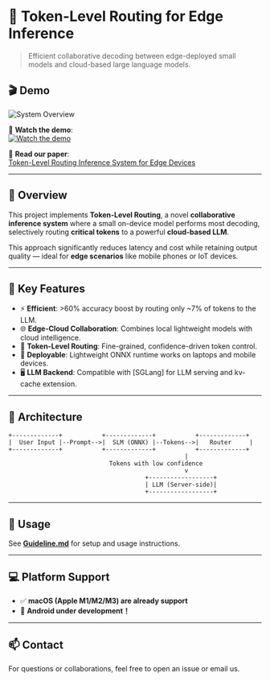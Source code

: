 # 🔀 Token-Level Routing for Edge Inference

> Efficient collaborative decoding between edge-deployed small models and cloud-based large language models.

## 🎬 Demo

![System Overview](image/front_end.png)

🎥 **Watch the demo**:  
[![Watch the demo](https://img.youtube.com/vi/Tr_ziV_PJT4/hqdefault.jpg)](https://www.youtube.com/watch?v=Tr_ziV_PJT4)

📄 **Read our paper**:  
[Token-Level Routing Inference System for Edge Devices](https://arxiv.org/abs/your-paper-link)

---

## 🧠 Overview

This project implements **Token-Level Routing**, a novel **collaborative inference system** where a small on-device model performs most decoding, selectively routing **critical tokens** to a powerful **cloud-based LLM**.

This approach significantly reduces latency and cost while retaining output quality — ideal for **edge scenarios** like mobile phones or IoT devices.

---

## 🚀 Key Features

- ⚡ **Efficient**: >60% accuracy boost by routing only ~7% of tokens to the LLM.
- 🌐 **Edge-Cloud Collaboration**: Combines local lightweight models with cloud intelligence.
- 🧭 **Token-Level Routing**: Fine-grained, confidence-driven token control.
- 📱 **Deployable**: Lightweight ONNX runtime works on laptops and mobile devices.
- 🖥️ **LLM Backend**: Compatible with [SGLang] for LLM serving and kv-cache extension.

---

## 🧩 Architecture


```text
+-------------+           +-------------+           +-------------+
|  User Input |--Prompt-->|  SLM (ONNX) |--Tokens-->|   Router     |
+-------------+           +-------------+           +-------------+
                                                 |
                            Tokens with low confidence
                                                 v
                                      +------------------+
                                      | LLM (Server-side)|
                                      +------------------+
```
---
## 📘 Usage

See [**Guideline.md**](./Guideline.md) for setup and usage instructions.

---

## 💻 Platform Support

- ✅ **macOS (Apple M1/M2/M3) are already support**
- 🔧 **Android under development！**

---

## 📫 Contact

For questions or collaborations, feel free to open an issue or email us.
